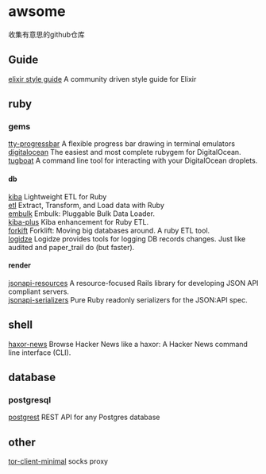 # awsome
收集有意思的github仓库

## Guide

[elixir style guide](https://github.com/niftyn8/elixir_style_guide) A community driven style guide for Elixir

## ruby

### gems

[tty-progressbar](https://github.com/piotrmurach/tty-progressbar) A flexible progress bar drawing in terminal emulators  
[digitalocean](https://github.com/motdotla/digitalocean) The easiest and most complete rubygem for DigitalOcean.  
[tugboat](https://github.com/pearkes/tugboat)  A command line tool for interacting with your DigitalOcean droplets.  

#### db

[kiba](https://github.com/thbar/kiba) Lightweight ETL for Ruby  
[etl](https://github.com/square/ETL) Extract, Transform, and Load data with Ruby  
[embulk](https://github.com/embulk/embulk) Embulk: Pluggable Bulk Data Loader.  
[kiba-plus](https://github.com/hooopo/kiba-plus) Kiba enhancement for Ruby ETL.  
[forkift](https://github.com/taskrabbit/forklift) Forklift: Moving big databases around. A ruby ETL tool.  
[logidze](https://github.com/palkan/logidze)  Logidze provides tools for logging DB records changes. Just like audited and paper_trail do (but faster).  

#### render

[jsonapi-resources](https://github.com/cerebris/jsonapi-resources) A resource-focused Rails library for developing JSON API compliant servers.  
[jsonapi-serializers](https://github.com/fotinakis/jsonapi-serializers) Pure Ruby readonly serializers for the JSON:API spec.  

## shell

[haxor-news](https://github.com/donnemartin/haxor-news) Browse Hacker News like a haxor: A Hacker News command line interface (CLI).

## database

### postgresql

[postgrest](https://github.com/begriffs/postgrest) REST API for any Postgres database  
## other

[tor-client-minimal](https://github.com/derekhe/tor-client-minimal) socks proxy
